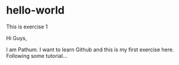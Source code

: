 # hello-world
This is exercise 1

Hi Guys,

I am Pathum. I want to learn Github and this is my first exercise here.
Following some tutorial...
